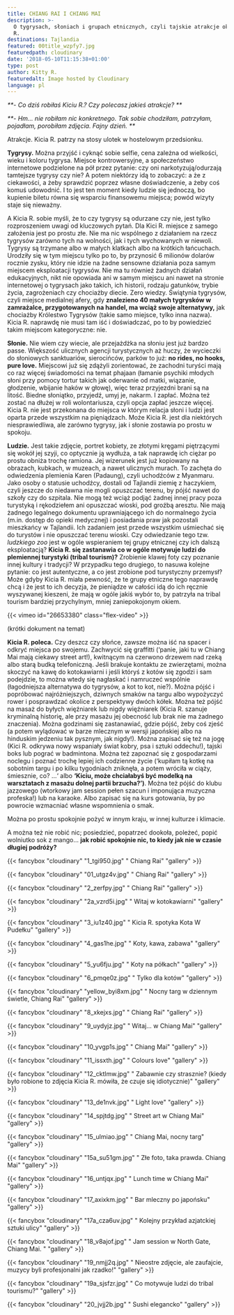 ```yaml
---
title: CHIANG RAI I CHIANG MAI
description: >-
  O tygrysach, słoniach i grupach etnicznych, czyli tajskie atrakcje okiem Kici
  R. 
destinations: Tajlandia
featured: 00title_wzpfy7.jpg
featuredpath: cloudinary
date: '2018-05-10T11:15:38+01:00'
type: post
author: Kitty R.
featuredalt: Image hosted by Cloudinary
language: pl
---
```

_**\- Co dziś robiłaś Kiciu R.? Czy polecasz jakieś atrakcje?
**_

_**\- Hm… nie robiłam nic konkretnego. Tak sobie chodziłam, patrzyłam, pojadłam, porobiłam zdjęcia. Fajny dzień.
**_

Atrakcje. Kicia R. patrzy na stosy ulotek w hostelowym przedsionku.

**Tygrysy.** Można przyjść i cyknąć sobie selfie, cena zależna od wielkości, wieku i koloru tygrysa. Miejsce kontrowersyjne, a społeczeństwo internetowe podzielone na pół przez pytanie: czy oni narkotyzują/odurzają tamtejsze tygrysy czy nie? A potem niektórzy idą to zobaczyć: a że z ciekawości, a żeby sprawdzić poprzez własne doświadczenie, a żeby coś komuś udowodnić. I to jest ten moment kiedy ludzie się jednoczą, bo kupienie biletu równa się wsparciu finansowemu miejsca; powód wizyty staje się nieważny. 

A Kicia R. sobie myśli, że to czy tygrysy są odurzane czy nie, jest tylko rozproszeniem uwagi od kluczowych pytań. Dla Kici R. miejsce z samego założenia jest po prostu złe. Nie ma nic wspólnego z działaniem na rzecz tygrysów zarówno tych na wolności, jak i tych wychowanych w niewoli. Tygrysy są trzymane albo w małych klatkach albo na krótkich łańcuchach. Urodziły się w tym miejscu tylko po to, by przynosić 6 milionów dolarów rocznie zysku, który nie idzie na żadne sensowne działania poza samym miejscem eksploatacji tygrysów. Nie ma tu również żadnych działań edukacyjnych, nikt nie opowiada ani w samym miejscu ani nawet na stronie internetowej o tygrysach jako takich, ich historii, rodzaju gatunków, trybie życia, zagrożeniach czy chociażby diecie. Zero wiedzy. Świątynia tygrysów, czyli miejsce medialnej afery, gdy **znalezieno 40 małych tygrysków w zamrażalce, przygotowanych na handel, ma wciąż swoje alternatywy,** jak chociażby Królestwo Tygrysów (takie samo miejsce, tylko inna nazwa). Kicia R. naprawdę nie musi tam iść i doświadczać, po to by powiedzieć takim miejscom kategoryczne: nie. 

**Słonie.** Nie wiem czy wiecie, ale przejażdżka na słoniu jest już bardzo passe. Większość ulicznych agencji turystycznych aż huczy, że wycieczki do słoniowych sanktuariów, sierocińców, parków to już: **no rides, no hooks, pure love.** Miejscowi już się zdążyli zorientować, że zachodni turyści mają co raz więcej świadomości na temat phajaan (łamanie psychiki młodych słoni przy pomocy tortur takich jak oderwanie od matki, wiązanie, głodzenie, wbijanie haków w głowę), więc teraz przyjezdni brani są na litość. Biedne słoniątko, przyjedź, umyj je, nakarm. I zapłać. Można też zostać na dłużej w roli wolontariusza, czyli opcja zapłać jeszcze więcej. Kicia R. nie jest przekonana do miejsca w którym relacja słoni i ludzi jest oparta przede wszystkim na pięniądzach. Może Kicia R. jest dla niektórych niesprawiedliwa, ale zarówno tygrysy, jak i słonie zostawia po prostu w spokoju. 

**Ludzie.** Jest takie zdjęcie, portret kobiety, ze złotymi kręgami piętrzącymi się wokół jej szyji, co optycznie ją wydłuża, a tak naprawdę ich ciężar po prostu obniża trochę ramiona. Jej wizerunek jest już kopiowany na obrazach, kubkach, w muzeach, a nawet ulicznych murach. To zachęta do odwiedzenia plemienia Karen (Padaung), czyli uchodźców z Myanmaru. Jako osoby o statusie uchodźcy, dostali od Tajlandii ziemię z haczykiem, czyli jeszcze do niedawna nie mogli opuszczać terenu, by pójść nawet do szkoły czy do szpitala. Nie mogą też wciąż podjąć żadnej innej pracy poza turystyką i rękodziełem ani opuszczać wioski, pod groźbą aresztu. Nie mają żadnego legalnego dokumentu uprawniającego ich do normalnego życia (m.in. dostęp do opieki medycznej) i posiadania praw jak pozostali mieszkańcy w Tajlandii. Ich zadaniem jest przede wszystkim uśmiechać się do turystów i nie opuszczać terenu wioski. Czy odwiedzanie tego tzw. _ludzkiego zoo_ jest w ogóle wspieraniem tej grupy etnicznej czy ich dalszą eksploatacją? **Kicia R. się zastanawia co w ogóle motywuje ludzi do plemiennej turystyki (tribal tourism)?** Zrobienie klawej foty czy poznanie innej kultury i tradycji? W przypadku tego drugiego, to nasuwa kolejne pytanie: co jest autentyczne, a co jest zrobione pod turystyczny przemysł? Może gdyby Kicia R. miała pewność, że te grupy etniczne tego naprawdę chcą i że jest to ich decyzja, że pieniądze w całości idą do ich ręcznie wyszywanej kieszeni, że mają w ogóle jakiś wybór to, by patrzyła na tribal tourism bardziej przychylnym, mniej zaniepokojonym okiem.  

{{< vimeo id="26653380" class="flex-video" >}}

(krótki dokument na temat)

**Kicia R. poleca.** Czy deszcz czy słońce, zawsze można iść na spacer i odkryć miejsca po swojemu. Zachwycić się graffitti (‘panie, jaki tu w Chiang Mai mają ciekawy street art!), kwitnącym na czerwono drzewem nad rzeką albo starą budką telefoniczną. Jeśli brakuje kontaktu ze zwierzętami, można skoczyć na kawę do kotokawiarni i jeśli któryś z kotów się zgodzi i sam podejdzie, to można wtedy się nagłaskać i namruczeć wspólnie (łagodniejsza alternatywa do tygrysów, a kot to kot, nie?). Można pójść i popróbować najróżniejszych, dziwnych smaków na targu albo wypożyczyć rower i posprawdzać okolice z perspektywy dwóch kółek. Można też pójść na masaż do byłych więźniarek lub nigdy więźniarek (Kicia R. szanuje kryminalną historię, ale przy masażu jej obecność lub brak nie ma  żadnego znaczenia). Można godzinami się zastanawiać, gdzie pójść, żeby coś zjeść (a potem wylądować w barze mlecznym w wersji japońskiej albo na hinduskim jedzeniu tak pysznym, jak nigdy!). Można zapisać się też na jogę (Kici R. odkrywa nowy wspaniały świat kobry, psa i sztuki oddechu!), tajski boks lub pograć w badmintona. Można też zapoznać się z gospodarzami noclegu i poznać trochę lepiej ich codzienne życie (‘kupiłam tą kotkę na sobotnim targu i po kilku tygodniach zniknęła, a potem wróciła w ciąży, śmiesznie, co? …‘ albo **‘Kiciu, może chciałabyś być modelką na warsztatach z masażu dolnej partii brzucha?’)**. Można też pójść do klubu jazzowego (wtorkowy jam session pełen szacun i imponująca muzyczna profeska!) lub na karaoke. Albo zapisać się na kurs gotowania, by po powrocie wzmacniać własne wspomnienia o smak. 

Można po prostu spokojnie pożyć w innym kraju, w innej kulturze i klimacie.

A można też nie robić nic; posiedzieć, popatrzeć dookoła, poleżeć, popić wolniutko sok z mango…  **jak robić spokojnie nic, to kiedy jak nie w czasie długiej podróży?**

{{< fancybox "cloudinary" "1_tgi950.jpg" "     Chiang Rai" "gallery" >}}

{{< fancybox "cloudinary" "01_utgz4v.jpg" "     Chiang Rai" "gallery" >}}

{{< fancybox "cloudinary" "2_zerfpy.jpg" "     Chiang Rai" "gallery" >}}

{{< fancybox "cloudinary" "2a_vzrd5i.jpg" "     Witaj w kotokawiarni" "gallery" >}}

{{< fancybox "cloudinary" "3_iu1z40.jpg" "     Kicia R. spotyka Kota W Pudełku" "gallery" >}}

{{< fancybox "cloudinary" "4_gas1he.jpg" "    Koty, kawa, zabawa" "gallery" >}}

{{< fancybox "cloudinary" "5_yu6fju.jpg" "    Koty na półkach" "gallery" >}}

{{< fancybox "cloudinary" "6_pmqe0z.jpg" "    Tylko dla kotów" "gallery" >}}

{{< fancybox "cloudinary" "yellow_byi8xm.jpg" "    Nocny targ w dziennym świetle, Chiang Rai" "gallery" >}}

{{< fancybox "cloudinary" "8_xkejxs.jpg" "     Chiang Rai" "gallery" >}}

{{< fancybox "cloudinary" "9_uydyjz.jpg" "     Witaj... w Chiang Mai" "gallery" >}}

{{< fancybox "cloudinary" "10_yvgp1s.jpg" "     Chiang Mai" "gallery" >}}

{{< fancybox "cloudinary" "11_issxth.jpg" "     Colours love" "gallery" >}}

{{< fancybox "cloudinary" "12_cktlmw.jpg" "     Zabawnie czy strasznie? (kiedy było robione to zdjęcia Kicia R. mówiła, że czuje się idiotycznie)" "gallery" >}}

{{< fancybox "cloudinary" "13_de1nvk.jpg" "     Light love" "gallery" >}}

{{< fancybox "cloudinary" "14_spjtdg.jpg" "     Street art w Chiang Mai" "gallery" >}}

{{< fancybox "cloudinary" "15_ulmiao.jpg" "     Chiang Mai, nocny targ" "gallery" >}}

{{< fancybox "cloudinary" "15a_su51gm.jpg" "     Złe foto, taka prawda. Chiang Mai" "gallery" >}}

{{< fancybox "cloudinary" "16_untjqx.jpg" "     Lunch time w Chiang Mai" "gallery" >}}

{{< fancybox "cloudinary" "17_axixkm.jpg" "    Bar mleczny po japońsku" "gallery" >}}

{{< fancybox "cloudinary" "17a_cza6uv.jpg" "    Kolejny przykład azjatckiej sztuki ulicy" "gallery" >}}

{{< fancybox "cloudinary" "18_v8ajof.jpg" "     Jam session w North Gate, Chiang Mai. " "gallery" >}}

{{< fancybox "cloudinary" "19_nmjj2q.jpg" "    Nieostre zdjęcie, ale zaufajcie, muzycy byli profesjonalni jak rzadko!" "gallery" >}}

{{< fancybox "cloudinary" "19a_sjsfzr.jpg" "     Co motywuje ludzi do tribal tourismu?" "gallery" >}}

{{< fancybox "cloudinary" "20_jvjj2b.jpg" "    Sushi elegancko" "gallery" >}}

